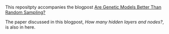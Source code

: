 This repositpty accompanies the blogpost [Are Genetic Models Better Than Random Sampling?](https://medium.com/@shakedzy/are-genetic-models-better-than-random-sampling-8c678002d392)

The paper discussed in this blogpost, _How many hidden layers and nodes?_, is also in here.
